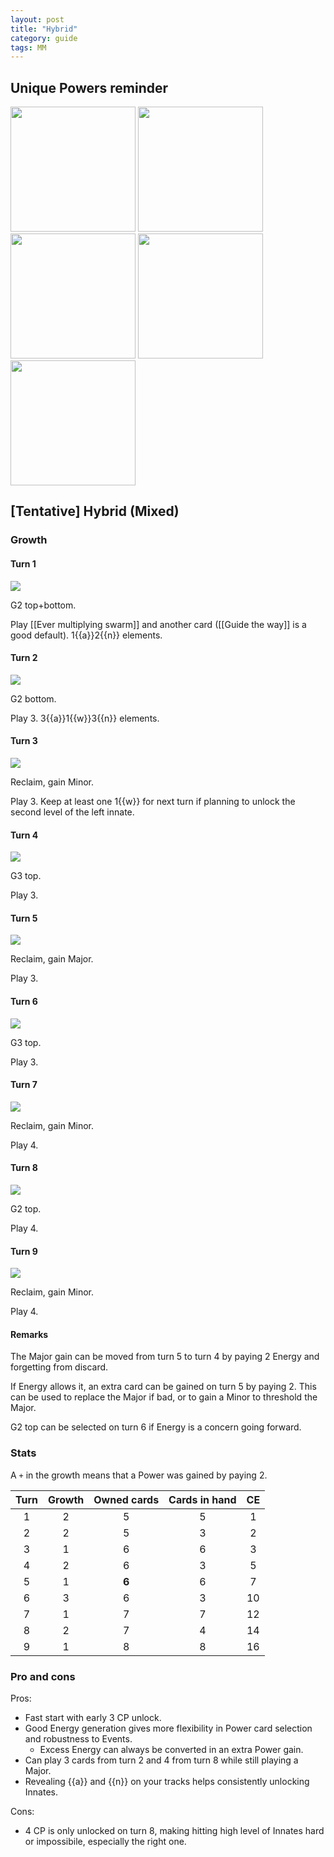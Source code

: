 ```yaml
---  
layout: post  
title: "Hybrid"  
category: guide  
tags: MM
---
```


## Unique Powers reminder

<img src="/assets/images/Ever multiplying swarm.png" width="200"/> <img src="/assets/images/Dreadful tide.png" width="200"/> <img src="/assets/images/Boon of bedevilment.png" width="200"/> <img src="/assets/images/Pursue.png" width="200"/><img src="/assets/images/Guide the way.png" width="200"/>



## [Tentative] Hybrid (Mixed)


### Growth

#### Turn 1

![](/assets/images/MM1-1.png)

G2 top+bottom. 

Play [[Ever multiplying swarm]] and another card ([[Guide the way]] is a good default). 1{{a}}2{{n}} elements.

#### Turn 2

![](/assets/images/MM1-3.png)

G2 bottom.

Play 3. 3{{a}}1{{w}}3{{n}} elements.

#### Turn 3

![](/assets/images/MM1-3.png)

Reclaim, gain Minor.

Play 3. Keep at least one 1{{w}} for next turn if planning to unlock the second level of the left innate.

#### Turn 4

![](/assets/images/MM3-3.png)

G3 top.

Play 3. 

#### Turn 5


![](/assets/images/MM3-3.png)


Reclaim, gain Major.

Play 3.

#### Turn 6

![](/assets/images/MM4-3.png)

G3 top.

Play 3.

#### Turn 7

![](/assets/images/MM4-3.png)

Reclaim, gain Minor.

Play 4.

#### Turn 8

![](/assets/images/MM4-5.png)

G2 top.

Play 4.

#### Turn 9

![](/assets/images/MM4-5.png)

Reclaim, gain Minor.

Play 4.


#### Remarks

The Major gain can be moved from turn 5 to turn 4 by paying 2 Energy and forgetting from discard.

If Energy allows it, an extra card can be gained on turn 5 by paying 2. This can be used to replace the Major if bad, or to gain a Minor to threshold the Major.

G2 top can be selected on turn 6 if Energy is a concern going forward.


### Stats

A `+` in the growth means that a Power was gained by paying 2.

Turn | Growth | Owned cards | Cards in hand | CE 
:--: | :--: | :--: | :--: |  :--:
1 | 2 |   5   |  5  |  1 
2 | 2 |   5   |  3  |  2
3 | 1 |   6   |  6  |  3
4 | 2 |   6   |  3  |  5
5 | 1 | **6** |  6  |  7
6 | 3 |   6   |  3  | 10
7 | 1 |   7   |  7  | 12
8 | 2 |   7   |  4  | 14
9 | 1 |   8   |  8  | 16



### Pro and cons

Pros:
 - Fast start with early 3 CP unlock.
 - Good Energy generation gives more flexibility in Power card selection and robustness to Events. 
     - Excess Energy can always be converted in an extra Power gain.
 - Can play 3 cards from turn 2 and 4 from turn 8 while still playing a Major.
 - Revealing {{a}} and {{n}} on your tracks helps consistently unlocking Innates.

Cons:
- 4 CP is only unlocked on turn 8, making hitting high level of Innates hard or impossibile,  especially the right one.
